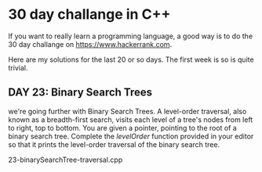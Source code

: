 # 30 day challange in C++

If you want to really learn a programming language, a good way is to do the 30 day challange on https://www.hackerrank.com.

Here are my solutions for the last 20 or so days. The first week is so is quite trivial.

## DAY 23: Binary Search Trees

we're going further with Binary Search Trees. A level-order traversal, 
also known as a breadth-first search, visits each level of a tree's nodes from left to right, top to bottom. You 
are given a pointer, pointing to the root of a binary search tree. Complete the *levelOrder* 
function provided in your editor so that it prints the level-order traversal of the binary search tree.

  23-binarySearchTree-traversal.cpp
